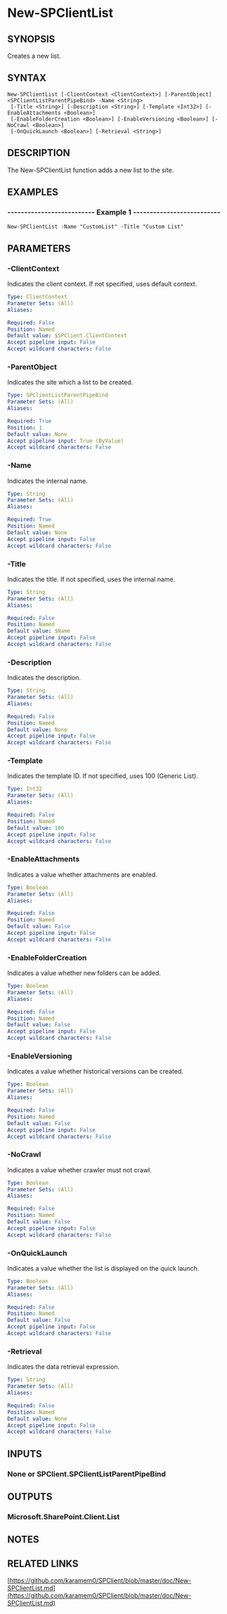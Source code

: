# New-SPClientList

## SYNOPSIS
Creates a new list.

## SYNTAX

```
New-SPClientList [-ClientContext <ClientContext>] [-ParentObject] <SPClientListParentPipeBind> -Name <String>
 [-Title <String>] [-Description <String>] [-Template <Int32>] [-EnableAttachments <Boolean>]
 [-EnableFolderCreation <Boolean>] [-EnableVersioning <Boolean>] [-NoCrawl <Boolean>]
 [-OnQuickLaunch <Boolean>] [-Retrieval <String>]
```

## DESCRIPTION
The New-SPClientList function adds a new list to the site.

## EXAMPLES

### -------------------------- Example 1 --------------------------
```
New-SPClientList -Name "CustomList" -Title "Custom List"
```

## PARAMETERS

### -ClientContext
Indicates the client context.
If not specified, uses default context.

```yaml
Type: ClientContext
Parameter Sets: (All)
Aliases: 

Required: False
Position: Named
Default value: $SPClient.ClientContext
Accept pipeline input: False
Accept wildcard characters: False
```

### -ParentObject
Indicates the site which a list to be created.

```yaml
Type: SPClientListParentPipeBind
Parameter Sets: (All)
Aliases: 

Required: True
Position: 1
Default value: None
Accept pipeline input: True (ByValue)
Accept wildcard characters: False
```

### -Name
Indicates the internal name.

```yaml
Type: String
Parameter Sets: (All)
Aliases: 

Required: True
Position: Named
Default value: None
Accept pipeline input: False
Accept wildcard characters: False
```

### -Title
Indicates the title.
If not specified, uses the internal name.

```yaml
Type: String
Parameter Sets: (All)
Aliases: 

Required: False
Position: Named
Default value: $Name
Accept pipeline input: False
Accept wildcard characters: False
```

### -Description
Indicates the description.

```yaml
Type: String
Parameter Sets: (All)
Aliases: 

Required: False
Position: Named
Default value: None
Accept pipeline input: False
Accept wildcard characters: False
```

### -Template
Indicates the template ID.
If not specified, uses 100 (Generic List).

```yaml
Type: Int32
Parameter Sets: (All)
Aliases: 

Required: False
Position: Named
Default value: 100
Accept pipeline input: False
Accept wildcard characters: False
```

### -EnableAttachments
Indicates a value whether attachments are enabled.

```yaml
Type: Boolean
Parameter Sets: (All)
Aliases: 

Required: False
Position: Named
Default value: False
Accept pipeline input: False
Accept wildcard characters: False
```

### -EnableFolderCreation
Indicates a value whether new folders can be added.

```yaml
Type: Boolean
Parameter Sets: (All)
Aliases: 

Required: False
Position: Named
Default value: False
Accept pipeline input: False
Accept wildcard characters: False
```

### -EnableVersioning
Indicates a value whether historical versions can be created.

```yaml
Type: Boolean
Parameter Sets: (All)
Aliases: 

Required: False
Position: Named
Default value: False
Accept pipeline input: False
Accept wildcard characters: False
```

### -NoCrawl
Indicates a value whether crawler must not crawl.

```yaml
Type: Boolean
Parameter Sets: (All)
Aliases: 

Required: False
Position: Named
Default value: False
Accept pipeline input: False
Accept wildcard characters: False
```

### -OnQuickLaunch
Indicates a value whether the list is displayed on the quick launch.

```yaml
Type: Boolean
Parameter Sets: (All)
Aliases: 

Required: False
Position: Named
Default value: False
Accept pipeline input: False
Accept wildcard characters: False
```

### -Retrieval
Indicates the data retrieval expression.

```yaml
Type: String
Parameter Sets: (All)
Aliases: 

Required: False
Position: Named
Default value: None
Accept pipeline input: False
Accept wildcard characters: False
```

## INPUTS

### None or SPClient.SPClientListParentPipeBind

## OUTPUTS

### Microsoft.SharePoint.Client.List

## NOTES

## RELATED LINKS

[https://github.com/karamem0/SPClient/blob/master/doc/New-SPClientList.md](https://github.com/karamem0/SPClient/blob/master/doc/New-SPClientList.md)

